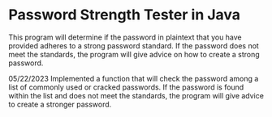 # Password Strength Tester in Java
This program will determine if the password in plaintext that you have provided adheres to a strong password standard. 
If the password does not meet the standards, the program will give advice on how to create a strong password.

05/22/2023
Implemented a function that will check the password among a list of commonly used or cracked passwords.
If the password is found within the list and does not meet the standards, the program will give advice to create 
a stronger password. 

